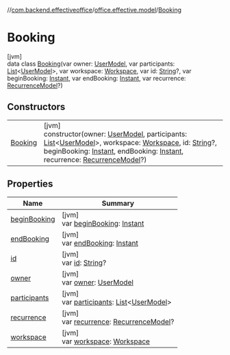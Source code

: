 //[com.backend.effectiveoffice](../../../index.md)/[office.effective.model](../index.md)/[Booking](index.md)

# Booking

[jvm]\
data class [Booking](index.md)(var owner: [UserModel](../-user-model/index.md), var participants: [List](https://kotlinlang.org/api/latest/jvm/stdlib/kotlin.collections/-list/index.html)&lt;[UserModel](../-user-model/index.md)&gt;, var workspace: [Workspace](../-workspace/index.md), var id: [String](https://kotlinlang.org/api/latest/jvm/stdlib/kotlin/-string/index.html)?, var beginBooking: [Instant](https://docs.oracle.com/javase/8/docs/api/java/time/Instant.html), var endBooking: [Instant](https://docs.oracle.com/javase/8/docs/api/java/time/Instant.html), var recurrence: [RecurrenceModel](../-recurrence-model/index.md)?)

## Constructors

| | |
|---|---|
| [Booking](-booking.md) | [jvm]<br>constructor(owner: [UserModel](../-user-model/index.md), participants: [List](https://kotlinlang.org/api/latest/jvm/stdlib/kotlin.collections/-list/index.html)&lt;[UserModel](../-user-model/index.md)&gt;, workspace: [Workspace](../-workspace/index.md), id: [String](https://kotlinlang.org/api/latest/jvm/stdlib/kotlin/-string/index.html)?, beginBooking: [Instant](https://docs.oracle.com/javase/8/docs/api/java/time/Instant.html), endBooking: [Instant](https://docs.oracle.com/javase/8/docs/api/java/time/Instant.html), recurrence: [RecurrenceModel](../-recurrence-model/index.md)?) |

## Properties

| Name | Summary |
|---|---|
| [beginBooking](begin-booking.md) | [jvm]<br>var [beginBooking](begin-booking.md): [Instant](https://docs.oracle.com/javase/8/docs/api/java/time/Instant.html) |
| [endBooking](end-booking.md) | [jvm]<br>var [endBooking](end-booking.md): [Instant](https://docs.oracle.com/javase/8/docs/api/java/time/Instant.html) |
| [id](id.md) | [jvm]<br>var [id](id.md): [String](https://kotlinlang.org/api/latest/jvm/stdlib/kotlin/-string/index.html)? |
| [owner](owner.md) | [jvm]<br>var [owner](owner.md): [UserModel](../-user-model/index.md) |
| [participants](participants.md) | [jvm]<br>var [participants](participants.md): [List](https://kotlinlang.org/api/latest/jvm/stdlib/kotlin.collections/-list/index.html)&lt;[UserModel](../-user-model/index.md)&gt; |
| [recurrence](recurrence.md) | [jvm]<br>var [recurrence](recurrence.md): [RecurrenceModel](../-recurrence-model/index.md)? |
| [workspace](workspace.md) | [jvm]<br>var [workspace](workspace.md): [Workspace](../-workspace/index.md) |
